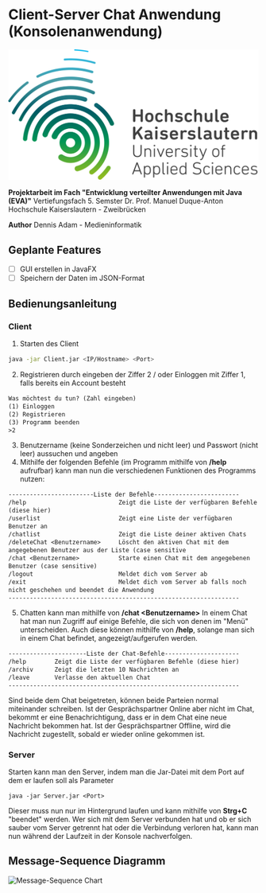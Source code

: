 # Client-Server Chat Anwendung (Konsolenanwendung)
![HS-KL Logo](./src/img/Logo_of_Hochschule_Kaiserslautern.png)

**Projektarbeit im Fach "Entwicklung verteilter Anwendungen mit Java (EVA)"**
Vertiefungsfach 5. Semster
Dr. Prof. Manuel Duque-Anton
Hochschule Kaiserslautern - Zweibrücken

**Author**
 Dennis Adam - Medieninformatik

## Geplante Features

- [ ] GUI erstellen in JavaFX
- [ ] Speichern der Daten im JSON-Format

## Bedienungsanleitung
### Client

 1. Starten des Client 
```bash
java -jar Client.jar <IP/Hostname> <Port>
```
 2. Registrieren durch eingeben der Ziffer 2 / oder Einloggen mit Ziffer 1, falls bereits ein Account besteht
```
Was möchtest du tun? (Zahl eingeben)
(1) Einloggen
(2) Registrieren
(3) Programm beenden
>2
```
 3. Benutzername (keine Sonderzeichen und nicht leer) und Passwort (nicht leer) aussuchen und angeben
 4. Mithilfe der folgenden Befehle (im Programm mithilfe von **/help** aufrufbar) kann man nun die verschiedenen Funktionen des Programms nutzen:
```
------------------------Liste der Befehle------------------------
/help                          Zeigt die Liste der verfügbaren Befehle (diese hier)
/userlist                      Zeigt eine Liste der verfügbaren Benutzer an
/chatlist                      Zeigt die Liste deiner aktiven Chats
/deleteChat <Benutzername>     Löscht den aktiven Chat mit dem angegebenen Benutzer aus der Liste (case sensitive
/chat <Benutzername>           Starte einen Chat mit dem angegebenen Benutzer (case sensitive)
/logout                        Meldet dich vom Server ab
/exit                          Meldet dich vom Server ab falls noch nicht geschehen und beendet die Anwendung
-----------------------------------------------------------------
```
5. Chatten kann man mithilfe von **/chat \<Benutzername>**
In einem Chat hat man nun Zugriff auf einige Befehle, die sich von denen im "Menü" unterscheiden. Auch diese können mithilfe von **/help**, solange man sich in einem Chat befindet, angezeigt/aufgerufen werden. 
```
----------------------Liste der Chat-Befehle---------------------
/help        Zeigt die Liste der verfügbaren Befehle (diese hier)
/archiv      Zeigt die letzten 10 Nachrichten an
/leave       Verlasse den aktuellen Chat
-----------------------------------------------------------------
```
Sind beide dem Chat beigetreten, können beide Parteien normal miteinander schreiben. Ist der Gesprächspartner Online aber nicht im Chat, bekommt er eine Benachrichtigung, dass er in dem Chat eine neue Nachricht bekommen hat. Ist der Gesprächspartner Offline, wird die Nachricht zugestellt, sobald er wieder online gekommen ist.


### Server
Starten kann man den Server, indem man die Jar-Datei mit dem Port auf dem er laufen soll als Parameter
```
java -jar Server.jar <Port>
```
Dieser muss nun nur im Hintergrund laufen und kann mithilfe von **Strg+C** "beendet" werden.
Wer sich mit dem Server verbunden hat und ob er sich sauber vom Server getrennt hat oder die Verbindung verloren hat, kann man nun während der Laufzeit in der Konsole nachverfolgen.

## Message-Sequence Diagramm
![Message-Sequence Chart](./src/branch/master/src/img/mscEvaProjekt.png)
